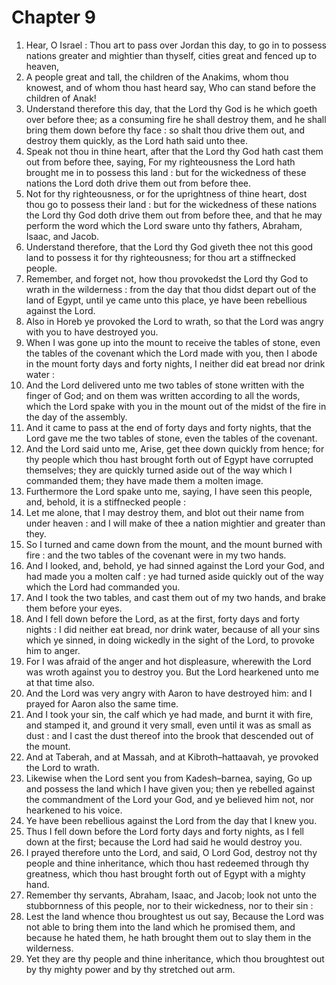 # Chapter 9

1. Hear, O Israel : Thou art to pass over Jordan this day, to go in to possess nations greater and mightier than thyself, cities great and fenced up to heaven,
2. A people great and tall, the children of the Anakims, whom thou knowest, and of whom thou hast heard say, Who can stand before the children of Anak!
3. Understand therefore this day, that the Lord thy God is he which goeth over before thee; as a consuming fire he shall destroy them, and he shall bring them down before thy face : so shalt thou drive them out, and destroy them quickly, as the Lord hath said unto thee.
4. Speak not thou in thine heart, after that the Lord thy God hath cast them out from before thee, saying, For my righteousness the Lord hath brought me in to possess this land : but for the wickedness of these nations the Lord doth drive them out from before thee.
5. Not for thy righteousness, or for the uprightness of thine heart, dost thou go to possess their land : but for the wickedness of these nations the Lord thy God doth drive them out from before thee, and that he may perform the word which the Lord sware unto thy fathers, Abraham, Isaac, and Jacob.
6. Understand therefore, that the Lord thy God giveth thee not this good land to possess it for thy righteousness; for thou art a stiffnecked people.
7. Remember, and forget not, how thou provokedst the Lord thy God to wrath in the wilderness : from the day that thou didst depart out of the land of Egypt, until ye came unto this place, ye have been rebellious against the Lord.
8. Also in Horeb ye provoked the Lord to wrath, so that the Lord was angry with you to have destroyed you.
9. When I was gone up into the mount to receive the tables of stone, even the tables of the covenant which the Lord made with you, then I abode in the mount forty days and forty nights, I neither did eat bread nor drink water :
10. And the Lord delivered unto me two tables of stone written with the finger of God; and on them was written according to all the words, which the Lord spake with you in the mount out of the midst of the fire in the day of the assembly.
11. And it came to pass at the end of forty days and forty nights, that the Lord gave me the two tables of stone, even the tables of the covenant.
12. And the Lord said unto me, Arise, get thee down quickly from hence; for thy people which thou hast brought forth out of Egypt have corrupted themselves; they are quickly turned aside out of the way which I commanded them; they have made them a molten image.
13. Furthermore the Lord spake unto me, saying, I have seen this people, and, behold, it is a stiffnecked people :
14. Let me alone, that I may destroy them, and blot out their name from under heaven : and I will make of thee a nation mightier and greater than they.
15. So I turned and came down from the mount, and the mount burned with fire : and the two tables of the covenant were in my two hands.
16. And I looked, and, behold, ye had sinned against the Lord your God, and had made you a molten calf : ye had turned aside quickly out of the way which the Lord had commanded you.
17. And I took the two tables, and cast them out of my two hands, and brake them before your eyes.
18. And I fell down before the Lord, as at the first, forty days and forty nights : I did neither eat bread, nor drink water, because of all your sins which ye sinned, in doing wickedly in the sight of the Lord, to provoke him to anger.
19. For I was afraid of the anger and hot displeasure, wherewith the Lord was wroth against you to destroy you. But the Lord hearkened unto me at that time also.
20. And the Lord was very angry with Aaron to have destroyed him: and I prayed for Aaron also the same time.
21. And I took your sin, the calf which ye had made, and burnt it with fire, and stamped it, and ground it very small, even until it was as small as dust : and I cast the dust thereof into the brook that descended out of the mount.
22. And at Taberah, and at Massah, and at Kibroth–hattaavah, ye provoked the Lord to wrath.
23. Likewise when the Lord sent you from Kadesh–barnea, saying, Go up and possess the land which I have given you; then ye rebelled against the commandment of the Lord your God, and ye believed him not, nor hearkened to his voice.
24. Ye have been rebellious against the Lord from the day that I knew you.
25. Thus I fell down before the Lord forty days and forty nights, as I fell down at the first; because the Lord had said he would destroy you.
26. I prayed therefore unto the Lord, and said, O Lord God, destroy not thy people and thine inheritance, which thou hast redeemed through thy greatness, which thou hast brought forth out of Egypt with a mighty hand.
27. Remember thy servants, Abraham, Isaac, and Jacob; look not unto the stubbornness of this people, nor to their wickedness, nor to their sin :
28. Lest the land whence thou broughtest us out say, Because the Lord was not able to bring them into the land which he promised them, and because he hated them, he hath brought them out to slay them in the wilderness.
29. Yet they are thy people and thine inheritance, which thou broughtest out by thy mighty power and by thy stretched out arm.

